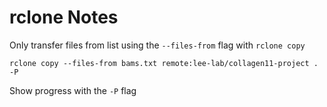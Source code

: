 # rclone Notes
Only transfer files from list using the `--files-from` flag with `rclone copy`
```
rclone copy --files-from bams.txt remote:lee-lab/collagen11-project . -P
```
Show progress with the `-P` flag
